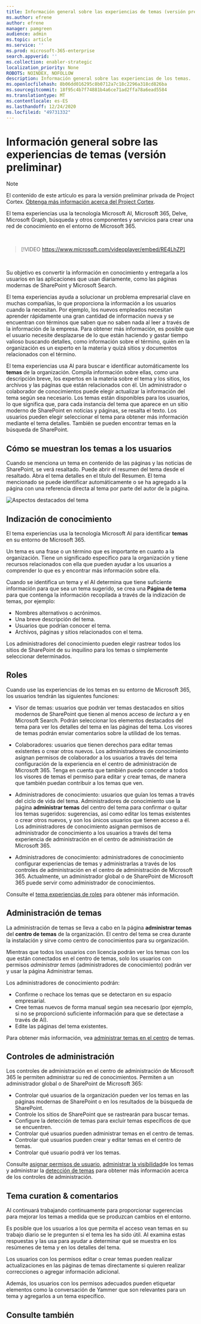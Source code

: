 ```yaml
---
title: Información general sobre las experiencias de temas (versión preliminar)
ms.author: efrene
author: efrene
manager: pamgreen
audience: admin
ms.topic: article
ms.service: ''
ms.prod: microsoft-365-enterprise
search.appverid: ''
ms.collection: enabler-strategic
localization_priority: None
ROBOTS: NOINDEX, NOFOLLOW
description: Información general sobre las experiencias de los temas.
ms.openlocfilehash: 8b06dd016295c8b0712a7c18c2296a318cd826ba
ms.sourcegitcommit: 18f95c4b7f74881b4a6ce71ad2ffa78a6ead5584
ms.translationtype: MT
ms.contentlocale: es-ES
ms.lasthandoff: 12/24/2020
ms.locfileid: "49731332"
---
```

# <a name="topic-experiences-overview-preview"></a>Información general sobre las experiencias de temas (versión preliminar)

> [!Note] 
> El contenido de este artículo es para la versión preliminar privada de Project Cortex. [Obtenga más información acerca del Project Cortex](https://aka.ms/projectcortex).

El tema experiencias usa la tecnología Microsoft AI, Microsoft 365, Delve, Microsoft Graph, búsqueda y otros componentes y servicios para crear una red de conocimiento en el entorno de Microsoft 365. 

</br>

> [!VIDEO https://www.microsoft.com/videoplayer/embed/RE4LhZP]  

</br>

Su objetivo es convertir la información en conocimiento y entregarla a los usuarios en las aplicaciones que usan diariamente, como las páginas modernas de SharePoint y Microsoft Search.

El tema experiencias ayuda a solucionar un problema empresarial clave en muchas compañías, lo que proporciona la información a los usuarios cuando la necesitan. Por ejemplo, los nuevos empleados necesitan aprender rápidamente una gran cantidad de información nueva y se encuentran con términos que saben que no saben nada al leer a través de la información de la empresa. Para obtener más información, es posible que el usuario necesite desplazarse de lo que están haciendo y gastar tiempo valioso buscando detalles, como información sobre el término, quién en la organización es un experto en la materia y quizá sitios y documentos relacionados con el término.

El tema experiencias usa AI para buscar e identificar automáticamente los **temas** de la organización. Compila información sobre ellas, como una descripción breve, los expertos en la materia sobre el tema y los sitios, los archivos y las páginas que están relacionados con él. Un administrador o colaborador de conocimientos puede elegir actualizar la información del tema según sea necesario. Los temas están disponibles para los usuarios, lo que significa que, para cada instancia del tema que aparece en un sitio moderno de SharePoint en noticias y páginas, se resalta el texto. Los usuarios pueden elegir seleccionar el tema para obtener más información mediante el tema detalles. También se pueden encontrar temas en la búsqueda de SharePoint.


## <a name="how-topics-are-displayed-to-users"></a>Cómo se muestran los temas a los usuarios

Cuando se menciona un tema en contenido de las páginas y las noticias de SharePoint, se verá resaltado. Puede abrir el resumen del tema desde el resaltado. Abra el tema detalles en el título del Resumen. El tema mencionado se puede identificar automáticamente o se ha agregado a la página con una referencia directa al tema por parte del autor de la página. 

   ![Aspectos destacados del tema](../media/knowledge-management/saturn.png) </br> 


## <a name="knowledge-indexing"></a>Indización de conocimiento

El tema experiencias usa la tecnología Microsoft AI para identificar **temas** en su entorno de Microsoft 365.

Un tema es una frase o un término que es importante en cuanto a la organización. Tiene un significado específico para la organización y tiene recursos relacionados con ella que pueden ayudar a los usuarios a comprender lo que es y encontrar más información sobre ella.

Cuando se identifica un tema y el AI determina que tiene suficiente información para que sea un tema sugerido, se crea una **Página de tema** para que contenga la información recopilada a través de la indización de temas, por ejemplo:

- Nombres alternativos o acrónimos.
- Una breve descripción del tema.
- Usuarios que podrían conocer el tema.
- Archivos, páginas y sitios relacionados con el tema.

Los administradores del conocimiento pueden elegir rastrear todos los sitios de SharePoint de su inquilino para los temas o simplemente seleccionar determinados.

## <a name="roles"></a>Roles

Cuando use las experiencias de los temas en su entorno de Microsoft 365, los usuarios tendrán las siguientes funciones:

- Visor de temas: usuarios que podrán ver temas destacados en sitios modernos de SharePoint que tienen al menos acceso de *lectura* a y en Microsoft Search. Podrán seleccionar los elementos destacados del tema para ver los detalles del tema en las páginas del tema. Los visores de temas podrán enviar comentarios sobre la utilidad de los temas.

- Colaboradores: usuarios que tienen derechos para editar temas existentes o crear otros nuevos. Los administradores de conocimiento asignan permisos de colaborador a los usuarios a través del tema configuración de la experiencia en el centro de administración de Microsoft 365. Tenga en cuenta que también puede conceder a todos los visores de temas el permiso para editar y crear temas, de manera que también puedan contribuir a los temas que ven.

- Administradores de conocimiento: usuarios que guían los temas a través del ciclo de vida del tema. Administradores de conocimiento use la página **administrar temas** del centro del tema para confirmar o quitar los temas sugeridos: sugerencias, así como editar los temas existentes o crear otros nuevos, y son los únicos usuarios que tienen acceso a él. Los administradores de conocimiento asignan permisos de administrador de conocimiento a los usuarios a través del tema experiencia de administración en el centro de administración de Microsoft 365. 

- Administradores de conocimiento: administradores de conocimiento configurar experiencias de temas y administrarlas a través de los controles de administración en el centro de administración de Microsoft 365. Actualmente, un administrador global o de SharePoint de Microsoft 365 puede servir como administrador de conocimientos.

Consulte el [tema experiencias de roles](topic-experiences-roles.md) para obtener más información.

## <a name="topic-management"></a>Administración de temas

La administración de temas se lleva a cabo en la página **administrar temas** del **centro de temas** de la organización. El centro del tema se crea durante la instalación y sirve como centro de conocimientos para su organización. 

Mientras que todos los usuarios con licencia podrán ver los temas con los que están conectados en el centro de temas, solo los usuarios con permisos *administrar temas* (administradores de conocimiento) podrán ver y usar la página Administrar temas.

Los administradores de conocimiento podrán:

- Confirme o rechace los temas que se detectaron en su espacio empresarial.
- Cree temas nuevos de forma manual según sea necesario (por ejemplo, si no se proporcionó suficiente información para que se detectase a través de AI).
- Edite las páginas del tema existentes.</br>

Para obtener más información, vea [administrar temas en el centro](manage-topics.md) de temas.  


## <a name="admin-controls"></a>Controles de administración

Los controles de administración en el centro de administración de Microsoft 365 le permiten administrar su red de conocimientos. Permiten a un administrador global o de SharePoint de Microsoft 365:

- Controlar qué usuarios de la organización pueden ver los temas en las páginas modernas de SharePoint o en los resultados de la búsqueda de SharePoint.
- Controle los sitios de SharePoint que se rastrearán para buscar temas.
- Configure la detección de temas para excluir temas específicos de que se encuentren.
- Controlar qué usuarios pueden administrar temas en el centro de temas.
- Controlar qué usuarios pueden crear y editar temas en el centro de temas.
- Controlar qué usuario podrá ver los temas.

Consulte [asignar permisos de usuario](https://docs.microsoft.com/microsoft-365/knowledge/plan-topic-experiences#user-permissions), [administrar la visibilidad](https://docs.microsoft.com/microsoft-365/knowledge/topic-experiences-knowledge-rules)de los temas y administrar la [detección de temas](https://docs.microsoft.com/microsoft-365/knowledge/topic-experiences-discovery) para obtener más información acerca de los controles de administración.

## <a name="topic-curation--feedback"></a>Tema curation & comentarios

AI continuará trabajando continuamente para proporcionar sugerencias para mejorar los temas a medida que se produzcan cambios en el entorno. 

Es posible que los usuarios a los que permita el acceso vean temas en su trabajo diario se le pregunten si el tema les ha sido útil. AI examina estas respuestas y las usa para ayudar a determinar qué se muestra en los resúmenes de tema y en los detalles del tema.

Los usuarios con los permisos editar o crear temas pueden realizar actualizaciones en las páginas de temas directamente si quieren realizar correcciones o agregar información adicional. 

Además, los usuarios con los permisos adecuados pueden etiquetar elementos como la conversación de Yammer que son relevantes para un tema y agregarlos a un tema específico. 


## <a name="see-also"></a>Consulte también

